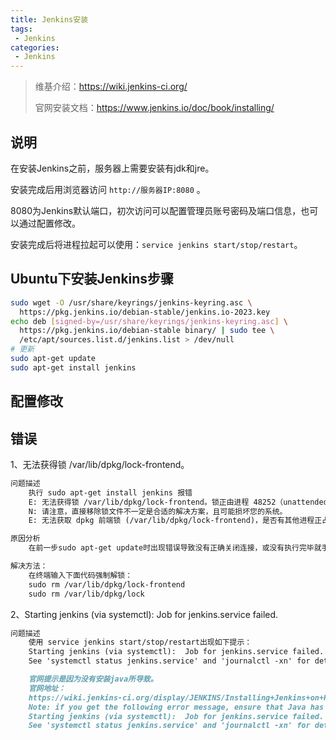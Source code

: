 ```yaml
---
title: Jenkins安装
tags:
 - Jenkins
categories: 
 - Jenkins
---
```






> 维基介绍：https://wiki.jenkins-ci.org/
>
> 官网安装文档：https://www.jenkins.io/doc/book/installing/

## 说明

在安装Jenkins之前，服务器上需要安装有jdk和jre。

安装完成后用浏览器访问 `http://服务器IP:8080` 。

8080为Jenkins默认端口，初次访问可以配置管理员账号密码及端口信息，也可以通过配置修改。

安装完成后将进程拉起可以使用：`service jenkins start/stop/restart`。

## Ubuntu下安装Jenkins步骤

~~~bash
sudo wget -O /usr/share/keyrings/jenkins-keyring.asc \
  https://pkg.jenkins.io/debian-stable/jenkins.io-2023.key
echo deb [signed-by=/usr/share/keyrings/jenkins-keyring.asc] \
  https://pkg.jenkins.io/debian-stable binary/ | sudo tee \
  /etc/apt/sources.list.d/jenkins.list > /dev/null
# 更新
sudo apt-get update
sudo apt-get install jenkins
~~~

## 配置修改









## 错误

1、无法获得锁 /var/lib/dpkg/lock-frontend。

~~~markdown
问题描述
    执行 sudo apt-get install jenkins 报错
    E: 无法获得锁 /var/lib/dpkg/lock-frontend。锁正由进程 48252（unattended-upgr）持有
    N: 请注意，直接移除锁文件不一定是合适的解决方案，且可能损坏您的系统。
    E: 无法获取 dpkg 前端锁 (/var/lib/dpkg/lock-frontend)，是否有其他进程正占用它？

原因分析
    在前一步sudo apt-get update时出现错误导致没有正确关闭连接，或没有执行完毕就手动关闭了terminal终端。

解决方法：
    在终端输入下面代码强制解锁：
    sudo rm /var/lib/dpkg/lock-frontend
    sudo rm /var/lib/dpkg/lock
~~~

2、Starting jenkins (via systemctl):  Job for jenkins.service failed.

~~~markdown
问题描述
    使用 service jenkins start/stop/restart出现如下提示：
    Starting jenkins (via systemctl):  Job for jenkins.service failed. 
    See 'systemctl status jenkins.service' and 'journalctl -xn' for details.[FAILED]

    官网提示是因为没有安装java所导致。
    官网地址：
    https://wiki.jenkins-ci.org/display/JENKINS/Installing+Jenkins+on+Red+Hat+distributions
    Note: if you get the following error message, ensure that Java has been installed:
    Starting jenkins (via systemctl):  Job for jenkins.service failed. 
    See 'systemctl status jenkins.service' and 'journalctl -xn' for details.
~~~

